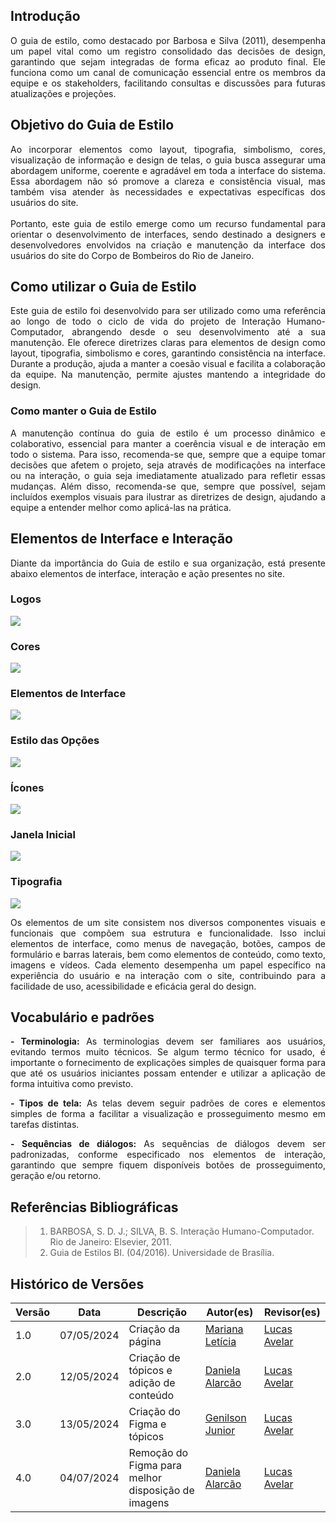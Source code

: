 ## Introdução
<p style="text-align: justify;">O guia de estilo, como destacado por Barbosa e Silva (2011), desempenha um papel vital como um registro consolidado das decisões de design, garantindo que sejam integradas de forma eficaz ao produto final. Ele funciona como um canal de comunicação essencial entre os membros da equipe e os stakeholders, facilitando consultas e discussões para futuras atualizações e projeções. </p>

## Objetivo do Guia de Estilo
<p style="text-align: justify;">Ao incorporar elementos como layout, tipografia, simbolismo, cores, visualização de informação e design de telas, o guia busca assegurar uma abordagem uniforme, coerente e agradável em toda a interface do sistema. Essa abordagem não só promove a clareza e consistência visual, mas também visa atender às necessidades e expectativas específicas dos usuários do site. <br><br>Portanto, este guia de estilo emerge como um recurso fundamental para orientar o desenvolvimento de interfaces, sendo destinado a designers e desenvolvedores envolvidos na criação e manutenção da interface dos usuários do site do Corpo de Bombeiros do Rio de Janeiro.</p>

## Como utilizar o Guia de Estilo
<p style="text-align: justify;">Este guia de estilo foi desenvolvido para ser utilizado como uma referência ao longo de todo o ciclo de vida do projeto de Interação Humano-Computador, abrangendo desde o seu  desenvolvimento até a sua manutenção. Ele oferece diretrizes claras para elementos de design como layout, tipografia, simbolismo e cores, garantindo consistência na interface. Durante a produção, ajuda a manter a coesão visual e facilita a colaboração da equipe. Na manutenção, permite ajustes mantendo a integridade do design. </p> 

### Como manter o Guia de Estilo
<p style="text-align: justify;">A manutenção contínua do guia de estilo é um processo dinâmico e colaborativo, essencial para manter a coerência visual e de interação em todo o sistema. Para isso, recomenda-se que, sempre que a equipe tomar decisões que afetem o projeto, seja através de modificações na interface ou na interação, o guia seja imediatamente atualizado para refletir essas mudanças. Além disso, recomenda-se que, sempre que possível, sejam incluídos exemplos visuais para ilustrar as diretrizes de design, ajudando a equipe a entender melhor como aplicá-las na prática. </p>

## Elementos de Interface e Interação

<p style="text-align: justify;">Diante da importância do Guia de estilo e sua organização, está presente abaixo elementos de interface, interação e ação presentes no site.</p>

### Logos
![](../analise_requisitos_2/img/Logos.png)

### Cores
![](../analise_requisitos_2/img/Cores.png)

### Elementos de Interface
![](../analise_requisitos_2/img/ElementosDeInterface.png)

### Estilo das Opções
![](../analise_requisitos_2/img/EstiloDasOpções.png)

### Ícones
![](../analise_requisitos_2/img/Icones.png)

### Janela Inicial
![](../analise_requisitos_2/img/JanelaInicial.png)

### Tipografia
![](../analise_requisitos_2/img/Tipografia.png)

<p style="text-align: justify;">Os elementos de um site consistem nos diversos componentes visuais e funcionais que compõem sua estrutura e funcionalidade. Isso inclui elementos de interface, como menus de navegação, botões, campos de formulário e barras laterais, bem como elementos de conteúdo, como texto, imagens e vídeos. Cada elemento desempenha um papel específico na experiência do usuário e na interação com o site, contribuindo para a facilidade de uso, acessibilidade e eficácia geral do design.</p>

## Vocabulário e padrões

<p style="text-align: justify;"><strong>- Terminologia:</strong> As terminologias devem ser familiares aos usuários, evitando termos muito técnicos. Se algum termo técnico for usado, é importante o fornecimento de explicações simples de quaisquer forma para que até os usuários iniciantes possam entender e utilizar a aplicação de forma intuitiva como previsto.</p>

<p style="text-align: justify;"><strong>- Tipos de tela:</strong> As telas devem seguir padrões de cores e elementos simples de forma a facilitar a visualização e prosseguimento mesmo em tarefas distintas.</p>

<p style="text-align: justify;"><strong>- Sequências de diálogos:</strong> As sequências de diálogos devem ser padronizadas, conforme especificado nos elementos de interação, garantindo que sempre fiquem disponíveis botões de prosseguimento, geração e/ou retorno.</p>

## Referências Bibliográficas
> 1. BARBOSA, S. D. J.; SILVA, B. S. Interação Humano-Computador. Rio de Janeiro: Elsevier, 2011.
> 2. Guia de Estilos BI. (04/2016). Universidade de Brasília.

## Histórico de Versões

| Versão |    Data    | Descrição                                 | Autor(es)                                       | Revisor(es)                                    |
| ------ | :--------: | ----------------------------------------- | ----------------------------------------------- | ---------------------------------------------- |
| 1.0   | 07/05/2024 | Criação da página                         | [Mariana Letícia](https://github.com/Marianannn) | [Lucas Avelar](https://github.com/LucasAvelar2711)        |
| 2.0   | 12/05/2024 | Criação de tópicos e adição de conteúdo                        | [Daniela Alarcão](https://github.com/danialarcao) | [Lucas Avelar](https://github.com/LucasAvelar2711)        |
| 3.0   | 13/05/2024 | Criação do Figma e tópicos                    | [Genilson Junior](https://github.com/GenilsonJrs) | [Lucas Avelar](https://github.com/LucasAvelar2711)        |
| 4.0   | 04/07/2024 | Remoção do Figma para melhor disposição de imagens                    | [Daniela Alarcão](https://github.com/danialarcao) | [Lucas Avelar](https://github.com/LucasAvelar2711)        |
